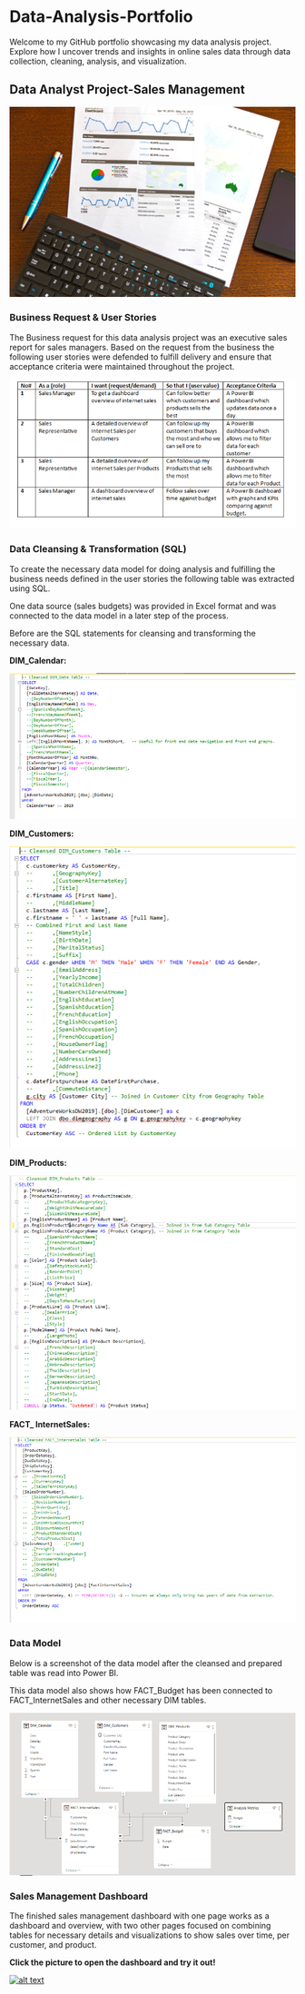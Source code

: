 # Data-Analysis-Portfolio

Welcome to my GitHub portfolio showcasing my data analysis project. Explore how I uncover trends and insights in online sales data through data collection, cleaning, analysis, and visualization.

## Data Analyst Project-Sales Management

![](Internet_Sales.jpg)

### Business Request & User Stories

The Business request for this data analysis project was an executive sales report for sales managers. Based on the request from the business the following user stories were defended to fulfill delivery and ensure that acceptance criteria were maintained throughout the project.

![](User_Stories.PNG)

### Data Cleansing & Transformation (SQL)

To create the necessary data model for doing analysis and fulfilling the business needs defined in the user stories the following table was extracted using SQL.

One data source (sales budgets) was provided in Excel format and was connected to the data model in a later step of the process.

Before are the SQL statements for cleansing and transforming the necessary data.

**DIM_Calendar:**

![](DIM_calender.PNG)

**DIM_Customers:**

![](DIM_Customers.PNG)

**DIM_Products:**

![](DIM_Products.PNG)

**FACT_ InternetSales:**

![](Fact_Internet_Sales.PNG)

### Data Model

Below is a screenshot of the data model after the cleansed and prepared table was read into Power BI.

This data model also shows how FACT_Budget has been connected to FACT_InternetSales and other necessary DIM tables.

![](Model_view.PNG)

### Sales Management Dashboard

The finished sales management dashboard with one page works as a dashboard and overview, with two other pages focused on combining tables for necessary details and visualizations to show  sales over time, per customer, and product.

**Click the picture to open the dashboard and try it out!**

[![alt text](Sales.overview.PNG)](dashboard_link)





